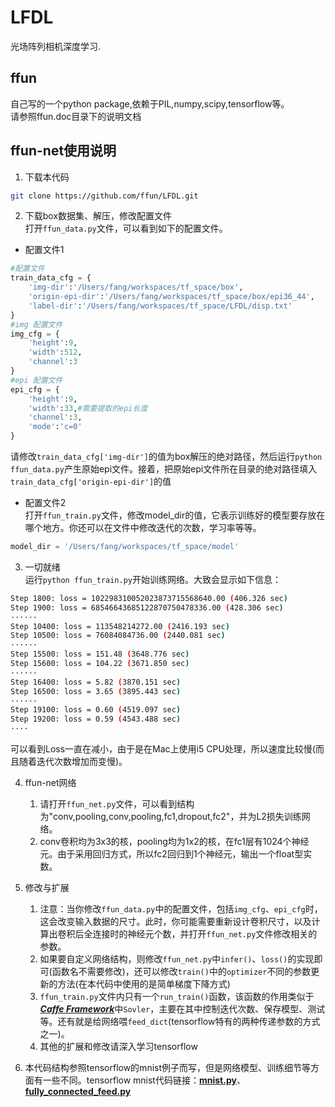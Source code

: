 # LFDL  
光场阵列相机深度学习.

## ffun
自己写的一个python package,依赖于PIL,numpy,scipy,tensorflow等。  
请参照ffun.doc目录下的说明文档

## ffun-net使用说明  
1. 下载本代码  
```bash
git clone https://github.com/ffun/LFDL.git
```  
2. 下载box数据集、解压，修改配置文件  
打开`ffun_data.py`文件，可以看到如下的配置文件。
- 配置文件1

```python
#配置文件
train_data_cfg = {
    'img-dir':'/Users/fang/workspaces/tf_space/box',
    'origin-epi-dir':'/Users/fang/workspaces/tf_space/box/epi36_44',
    'label-dir':'/Users/fang/workspaces/tf_space/LFDL/disp.txt'
}
#img 配置文件
img_cfg = {
    'height':9,
    'width':512,
    'channel':3
}
#epi 配置文件
epi_cfg = {
    'height':9,
    'width':33,#需要提取的epi长度
    'channel':3,
    'mode':'c=0'
}
```

请修改`train_data_cfg['img-dir']`的值为box解压的绝对路径，然后运行`python ffun_data.py`产生原始epi文件。接着，把原始epi文件所在目录的绝对路径填入`train_data_cfg['origin-epi-dir']`的值  

- 配置文件2  
打开`ffun_train.py`文件，修改model_dir的值，它表示训练好的模型要存放在哪个地方。你还可以在文件中修改迭代的次数，学习率等等。  

```python
model_dir = '/Users/fang/workspaces/tf_space/model'
```  

3. 一切就绪  
运行`python ffun_train.py`开始训练网络。大致会显示如下信息：

```bash
Step 1800: loss = 102298310052023873715568640.00 (406.326 sec)
Step 1900: loss = 68546643685122870750478336.00 (428.306 sec)
······
Step 10400: loss = 113548214272.00 (2416.193 sec)
Step 10500: loss = 76084084736.00 (2440.081 sec)
······
Step 15500: loss = 151.48 (3648.776 sec)
Step 15600: loss = 104.22 (3671.850 sec)
······
Step 16400: loss = 5.82 (3870.151 sec)
Step 16500: loss = 3.65 (3895.443 sec)
······
Step 19100: loss = 0.60 (4519.097 sec)
Step 19200: loss = 0.59 (4543.488 sec)
····
```

可以看到Loss一直在减小，由于是在Mac上使用i5 CPU处理，所以速度比较慢(而且随着迭代次数增加而变慢)。  

4. ffun-net网络  
    1. 请打开`ffun_net.py`文件，可以看到结构为"conv,pooling,conv,pooling,fc1,dropout,fc2"，并为L2损失训练网络。
    2. conv卷积均为3x3的核，pooling均为1x2的核，在fc1层有1024个神经元。由于采用回归方式，所以fc2回归到1个神经元，输出一个float型实数。

5. 修改与扩展  
    1. 注意：当你修改`ffun_data.py`中的配置文件，包括`img_cfg`、`epi_cfg`时，这会改变输入数据的尺寸。此时，你可能需要重新设计卷积尺寸，以及计算出卷积后全连接时的神经元个数，并打开`ffun_net.py`文件修改相关的参数。  
    2. 如果要自定义网络结构，则修改`ffun_net.py`中`infer()`、`loss()`的实现即可(函数名不需要修改)，还可以修改`train()`中的`optimizer`不同的参数更新的方法(在本代码中使用的是简单梯度下降方式)  
    3. `ffun_train.py`文件内只有一个`run_train()`函数，该函数的作用类似于[***Caffe Framework***][caffe-link]中`Sovler`，主要在其中控制迭代次数、保存模型、测试等。还有就是给网络喂`feed_dict`(tensorflow特有的两种传递参数的方式之一)。
    4. 其他的扩展和修改请深入学习tensorflow  

6. 本代码结构参照tensorflow的mnist例子而写，但是网络模型、训练细节等方面有一些不同。tensorflow mnist代码链接：[**mnist.py**][mnist-code]、[**fully_connected_feed.py**][fully_connected_feed-code]


[caffe-link]:http://caffe.berkeleyvision.org/
[mnist-code]:https://raw.githubusercontent.com/tensorflow/tensorflow/master/tensorflow/examples/tutorials/mnist/mnist.py
[fully_connected_feed-code]:https://raw.githubusercontent.com/tensorflow/tensorflow/master/tensorflow/examples/tutorials/mnist/fully_connected_feed.py